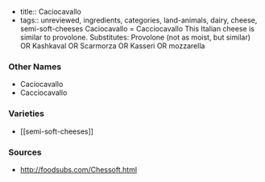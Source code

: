 - title:: Caciocavallo
- tags:: unreviewed, ingredients, categories, land-animals, dairy, cheese, semi-soft-cheeses
Caciocavallo = Cacciocavallo This Italian cheese is similar to provolone. Substitutes: Provolone (not as moist, but similar) OR Kashkaval OR Scarmorza OR Kasseri OR mozzarella

### Other Names

* Caciocavallo
* Cacciocavallo

### Varieties

* [[semi-soft-cheeses]]

### Sources
* http://foodsubs.com/Chessoft.html
